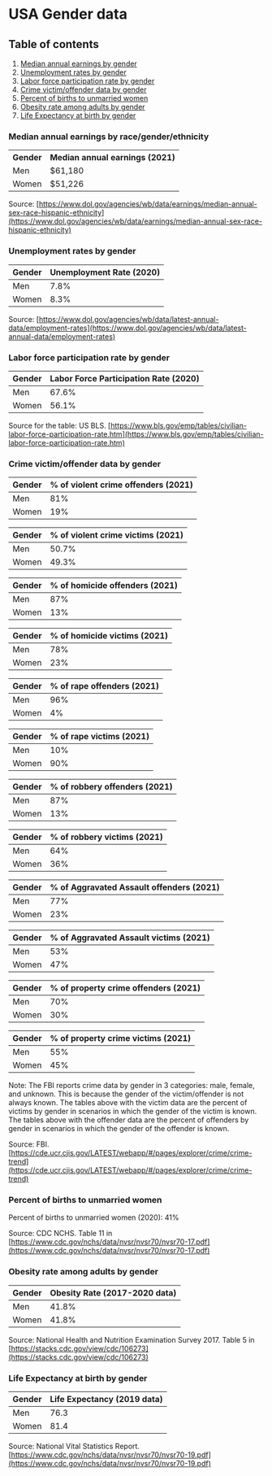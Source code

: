 # USA Gender data

## Table of contents
1. [Median annual earnings by gender](#median_annual_earnings)
2. [Unemployment rates by gender](#unemployment_rate)
3. [Labor force participation rate by gender](#labor_force_participation)
4. [Crime victim/offender data by gender](#crime)
5. [Percent of births to unmarried women](#percent_of_births_to_unmarried_women)
6. [Obesity rate among adults by gender](#obesity_rate)
7. [Life Expectancy at birth by gender](#life_expectancy)

### Median annual earnings by race/gender/ethnicity <a name="median_annual_earnings"></a>
<table>
  <tr><th>Gender</th><th>Median annual earnings (2021)</th></tr>
  <tr><td>Men</td><td>$61,180</td></tr>
  <tr><td>Women</td><td>$51,226</td></tr>
</table>
  
Source: [https://www.dol.gov/agencies/wb/data/earnings/median-annual-sex-race-hispanic-ethnicity](https://www.dol.gov/agencies/wb/data/earnings/median-annual-sex-race-hispanic-ethnicity)

### Unemployment rates by gender <a name="unemployment_rate"></a>

|Gender|Unemployment Rate (2020)|
|---|---|
|Men|7.8%|
|Women|8.3%|

Source: [https://www.dol.gov/agencies/wb/data/latest-annual-data/employment-rates](https://www.dol.gov/agencies/wb/data/latest-annual-data/employment-rates)

### Labor force participation rate by gender <a name = "labor_force_participation"></a>

|Gender|Labor Force Participation Rate (2020)|
|---|---|
|Men|67.6%|
|Women|56.1%|

Source for the table: US BLS. [https://www.bls.gov/emp/tables/civilian-labor-force-participation-rate.htm](https://www.bls.gov/emp/tables/civilian-labor-force-participation-rate.htm)


### Crime victim/offender data by gender <a name = "crime"></a>
|Gender|% of violent crime offenders (2021)|
|---|---|
|Men|81%|
|Women|19%|

|Gender|% of violent crime victims (2021)|
|---|---|
|Men|50.7%|
|Women|49.3%|

|Gender|% of homicide offenders (2021)|
|---|---|
|Men|87%|
|Women|13%|

|Gender|% of homicide victims (2021)|
|---|---|
|Men|78%|
|Women|23%|

|Gender|% of rape offenders (2021)|
|---|---|
|Men|96%|
|Women|4%|

|Gender|% of rape victims (2021)|
|---|---|
|Men|10%|
|Women|90%|

|Gender|% of robbery offenders (2021)|
|---|---|
|Men|87%|
|Women|13%|

|Gender|% of robbery victims (2021)|
|---|---|
|Men|64%|
|Women|36%|

|Gender|% of Aggravated Assault offenders (2021)|
|---|---|
|Men|77%|
|Women|23%|

|Gender|% of Aggravated Assault victims (2021)|
|---|---|
|Men|53%|
|Women|47%|

|Gender|% of property crime offenders (2021)|
|---|---|
|Men|70%|
|Women|30%|

|Gender|% of property crime victims (2021)|
|---|---|
|Men|55%|
|Women|45%|

Note: The FBI reports crime data by gender in 3 categories: male, female, and unknown. This is because the gender of the victim/offender is not always known. The tables above with the victim data are the percent of victims by gender in scenarios in which the gender of the victim is known. The tables above with the offender data are the percent of offenders by gender in scenarios in which the gender of the offender is known.

Source: FBI. [https://cde.ucr.cjis.gov/LATEST/webapp/#/pages/explorer/crime/crime-trend](https://cde.ucr.cjis.gov/LATEST/webapp/#/pages/explorer/crime/crime-trend)

### Percent of births to unmarried women <a name = "percent_of_births_to_unmarried_women"></a>

Percent of births to unmarried women (2020): 41%
  
Source: CDC NCHS. Table 11 in [https://www.cdc.gov/nchs/data/nvsr/nvsr70/nvsr70-17.pdf](https://www.cdc.gov/nchs/data/nvsr/nvsr70/nvsr70-17.pdf)

### Obesity rate among adults by gender <a name = "obesity_rate"></a>

|Gender|Obesity Rate (2017-2020 data)|
|---|---|
|Men|41.8%|
|Women|41.8%|

Source: National Health and Nutrition Examination Survey 2017. Table 5 in [https://stacks.cdc.gov/view/cdc/106273](https://stacks.cdc.gov/view/cdc/106273)

### Life Expectancy at birth by gender <a name = "life_expectancy"></a>

|Gender|Life Expectancy (2019 data)|
|---|---|
|Men|76.3|
|Women|81.4|

Source: National Vital Statistics Report. [https://www.cdc.gov/nchs/data/nvsr/nvsr70/nvsr70-19.pdf](https://www.cdc.gov/nchs/data/nvsr/nvsr70/nvsr70-19.pdf)
